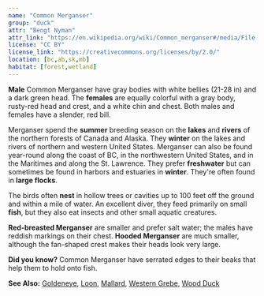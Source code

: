 ```yaml
---
name: "Common Merganser"
group: "duck"
attr: "Bengt Nyman"
attr_link: "https://en.wikipedia.org/wiki/Common_merganser#/media/File:Mergus_merganser,_female_and_male,_Vaxholm,_Sweden.jpg"
license: "CC BY"
license_link: "https://creativecommons.org/licenses/by/2.0/"
location: [bc,ab,sk,mb]
habitat: [forest,wetland]
---
```

**Male** Common Merganser have gray bodies with white bellies (21-28 in) and a dark green head. The **females** are equally colorful with a gray body, rusty-red head and crest, and a white chin and chest. Both males and females have a slender, red bill.

Merganser spend the **summer** breeding season on the **lakes** and **rivers** of the northern forests of Canada and Alaska. They **winter** on the lakes and rivers of northern and western United States. Merganser can also be found year-round along the coast of BC, in the northwestern United States, and in the Maritimes and along the St. Lawrence.  They prefer **freshwater** but can sometimes be found in harbors and estuaries in **winter**. They're often found in **large flocks**.

The birds often **nest** in hollow trees or cavities up to 100 feet off the ground and within a mile of water. An excellent diver, they feed primarily on small **fish**, but they also eat insects and other small aquatic creatures.

**Red-breasted Merganser** are smaller and prefer salt water; the males have reddish markings on their chest. **Hooded Merganser** are much smaller, although the fan-shaped crest makes their heads look very large.

**Did you know?** Common Merganser have serrated edges to their beaks that help them to hold onto fish.

<!-- generated, do not edit -->
**See Also:**
[Goldeneye](/{{section}}/goldeye),
[Loon](/{{section}}/loon),
[Mallard](/{{section}}/mallard),
[Western Grebe](/{{section}}/westgrebe),
[Wood Duck](/{{section}}/woodduck)

